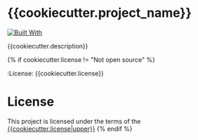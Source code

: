 # {{cookiecutter.project_name}}

[![Built With](https://img.shields.io/badge/Built%20With-vujango-blue)](https://github.com/RatanShreshtha/vujango)

{{cookiecutter.description}}

{% if cookiecutter.license != "Not open source" %}

:License: {{cookiecutter.license}}

# License

This project is licensed under the terms of the [{{cookiecutter.license|upper}}](/LICENSE)
{% endif %}
